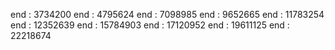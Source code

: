 end : 3734200
end : 4795624
end : 7098985
end : 9652665
end : 11783254
end : 12352639
end : 15784903
end : 17120952
end : 19611125
end : 22218674
